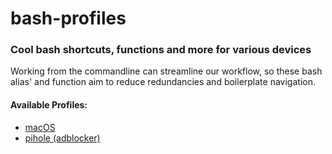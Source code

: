 # bash-profiles
### Cool bash shortcuts, functions and more for various devices

Working from the commandline can streamline our workflow, so these bash alias' and function aim to reduce redundancies and boilerplate navigation.  

#### Available Profiles:
 * [macOS](./bash_profile.txt)
 * [pihole (adblocker)](./pihole-bashrc-file.txt)
